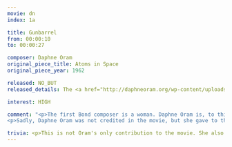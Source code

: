 ```yaml
---
movie: dn
index: 1a

title: Gunbarrel
from: 00:00:10
to: 00:00:27

composer: Daphne Oram
original_piece_title: Atoms in Space
original_piece_year: 1962

released: NO_BUT
released_details: The <a href="http://daphneoram.org/wp-content/uploads/2008/11/oramcollection.htm">Daphne Oram archives</a> mention a 6'28" track labelled "Atoms in Space Master Copy Dr No July 1962", but it is nowhere to be found online. The archive seems to be accessible by appointment only at Goldsmiths, University of London. As for what we hear in the movie, the gunshot cannot be separated from the track.

interest: HIGH

comment: "<p>The first Bond composer is a woman. Daphne Oram is, to this day, the only woman to have composed instrumental music used in a Bond movie. 17 seconds of music, to be precise, but what an entrance for 007!</p><p>That a movie with an otherwise very old-school score should open with <i lang=\"fr\">musique concrète</i>, a genre in which Oram was a pionner, is a perfect illustration of <cite>Dr. No</cite>'s musical paradoxes.</p><p>Maurice Binder, who was working on the equally experimental opening titles, can be thanked for his intuition : <q>The film itself had Dr. No working with computers to topple the rocket. I thought we should have computer sounds on the titles. I looked for where I could get the sound effects and they said there was this little old lady in Surrey who had been doing experiments with electronic sound. She sent me a couple of selections.</q> (<cite>Some Kind of Hero</cite>, Matthew Field & Ajay Chowdhury).</p>
<p>Sadly, Daphne Oram was not credited in the movie, but she gave to the franchise one of its most innovative musical moments.</p>"

trivia: <p>This is not Oram's only contribution to the movie. She also provided electronic sound effects that were used when Bond escapes through the pipes of Dr. No's lair and in the control room. Combined with the sets of the visionnary Ken Adam, these innovative sounds add a lot of atmosphere to these scenes.</p><p>The <a href="https://www.daphneoram.org/aboutoram/">Daphne Oram website</a> mentions that <q>these sounds were used by the James Bond films up until <cite>Goldfinger</cite></q>, but it seems impossible to know to what extent. So I'll just assume every blip and blop from the first three movies is her's. She rocks.</p>
---
```

